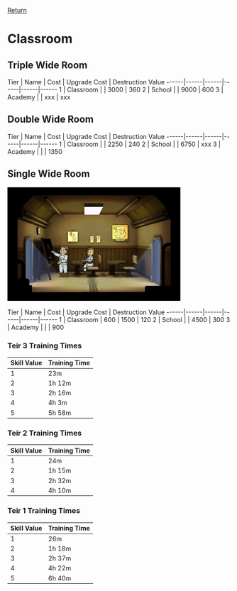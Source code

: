[Return](../README.md)

Classroom
===========

## Triple Wide Room

Tier | Name | Cost | Upgrade Cost | Destruction Value
------|------|------|------|------|------
1 | Classroom | | 3000 | 360
2 | School | | 9000 | 600
3 | Academy | | xxx | xxx

## Double Wide Room

Tier | Name | Cost | Upgrade Cost | Destruction Value
------|------|------|------|------|------
1 | Classroom | | 2250 | 240
2 | School | | 6750 | xxx
3 | Academy | | | 1350

## Single Wide Room

![Classroom](t1images/t1singleclassroom.jpg)

Tier | Name | Cost | Upgrade Cost | Destruction Value
------|------|------|------|------|------
1 | Classroom | 600 | 1500 | 120
2 | School | | 4500 | 300
3 | Academy | | | 900

### Teir 3 Training Times

Skill Value | Training Time
------|------
1 | 23m
2 | 1h 12m
3 | 2h 16m
4 | 4h 3m
5 | 5h 58m

### Teir 2 Training Times

Skill Value | Training Time
------|------
1 | 24m
2 | 1h 15m
3 | 2h 32m
4 | 4h 10m

### Teir 1 Training Times

Skill Value | Training Time
------|------
1 | 26m
2 | 1h 18m
3 | 2h 37m
4 | 4h 22m
5 | 6h 40m
